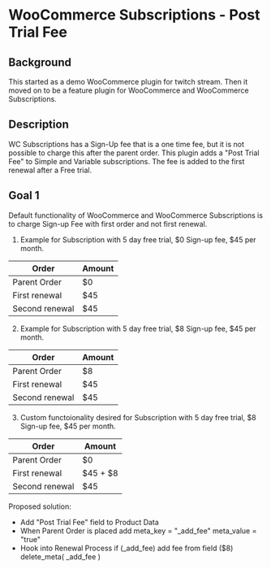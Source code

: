 # WooCommerce Subscriptions - Post Trial Fee

## Background
This started as a demo WooCommerce plugin for twitch stream. Then it moved on to be a feature plugin for WooCommerce and WooCommerce Subscriptions. 


## Description

WC Subscriptions has a Sign-Up fee that is a one time fee, but it is not possible to charge this after the parent order.
This plugin adds a "Post Trial Fee" to Simple and Variable subscriptions. The fee is added to the first renewal after a Free trial.
 


## Goal 1

Default functionality of WooCommerce and WooCommerce Subscriptions 
is to charge Sign-up Fee with first order and not first renewal.

1. Example for Subscription with 5 day free trial, $0 Sign-up fee, $45 per month.

Order | Amount
----|---
Parent Order| $0
First renewal | $45
Second renewal | $45

2. Example for Subscription with 5 day free trial, $8 Sign-up fee, $45 per month.

Order | Amount
----|---
Parent Order| $8
First renewal | $45
Second renewal | $45

3. Custom functoionality desired for Subscription with 5 day free trial, $8 Sign-up fee, $45 per month.

Order | Amount
----|---
Parent Order| $0
First renewal | $45 + $8
Second renewal | $45

Proposed solution:

- Add "Post Trial Fee" field to Product Data
- When Parent Order is placed
	add meta_key   = "_add_fee"
	    meta_value = "true"
- Hook into Renewal Process 
	if (_add_fee)
		add fee from field ($8)
		delete_meta( _add_fee )
